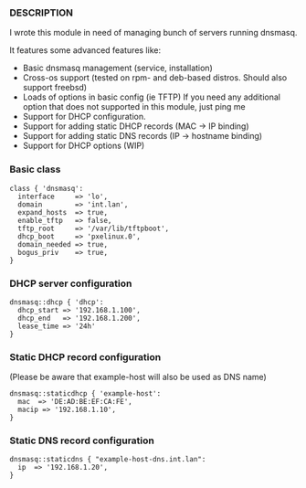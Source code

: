 ### DESCRIPTION

I wrote this module in need of managing bunch of servers running dnsmasq. 

It features some advanced features like:

* Basic dnsmasq management (service, installation)
* Cross-os support (tested on rpm- and deb-based distros. Should also support freebsd)
* Loads of options in basic config (ie TFTP) If you need any additional option that does not supported in this module, just ping me
* Support for DHCP configuration.
* Support for adding static DHCP records (MAC -> IP binding)
* Support for adding static DNS records (IP -> hostname binding)
* Support for DHCP options (WIP)

### Basic class

```puppet
class { 'dnsmasq':
  interface     => 'lo',
  domain        => 'int.lan',
  expand_hosts  => true,
  enable_tftp   => false,
  tftp_root     => '/var/lib/tftpboot',
  dhcp_boot     => 'pxelinux.0',
  domain_needed => true,
  bogus_priv    => true,
}
```

### DHCP server configuration

```puppet
dnsmasq::dhcp { 'dhcp': 
  dhcp_start => '192.168.1.100',
  dhcp_end   => '192.168.1.200',
  lease_time => '24h'
}
```

### Static DHCP record configuration
(Please be aware that example-host will also be used as DNS name)

```puppet
dnsmasq::staticdhcp { 'example-host':
  mac  => 'DE:AD:BE:EF:CA:FE',
  macip => '192.168.1.10',
}
```
### Static DNS record configuration

```puppet
dnsmasq::staticdns { "example-host-dns.int.lan":
  ip  => '192.168.1.20',
}
```

